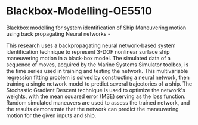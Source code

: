# Blackbox-Modelling-OE5510
Blackbox modelling for system identification of Ship Maneuvering motion using back propagating Neural networks - 

This research uses a backpropagating neural network-based system identification technique to represent 3-DOF nonlinear surface ship maneuvering motion in a black-box model. The simulated data of a sequence of moves, acquired by the Marine Systems Simulator toolbox, is the time series used in training and testing the network. This multivariable regression fitting problem is solved by constructing a neural network, then training a single network model to predict several trajectories of a ship. The Stochastic Gradient Descent technique is used to optimize the network's weights, with the mean squared error (MSE) serving as the loss function. Random simulated maneuvers are used to assess the trained network, and the results demonstrate that the network can predict the maneuvering motion for the given inputs and ship.
